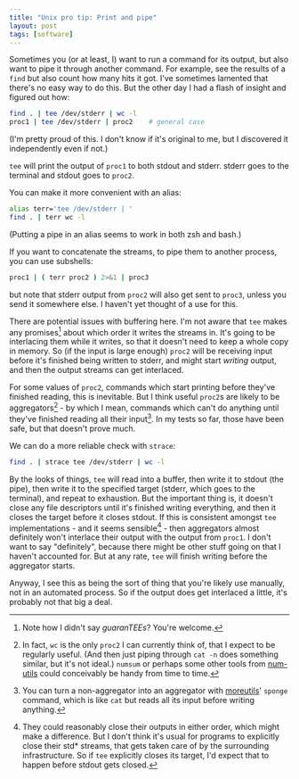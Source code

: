 ```yaml
---
title: "Unix pro tip: Print and pipe"
layout: post
tags: [software]
---
```

Sometimes you (or at least, I) want to run a command for its output, but also want to pipe it through another command. For example, see the results of a `find` but also count how many hits it got. I've sometimes lamented that there's no easy way to do this. But the other day I had a flash of insight and figured out how:

```sh
find . | tee /dev/stderr | wc -l
proc1 | tee /dev/stderr | proc2    # general case
```

(I'm pretty proud of this. I don't know if it's original to me, but I discovered it independently even if not.)

`tee` will print the output of `proc1` to both stdout and stderr. stderr goes to the terminal and stdout goes to `proc2`.

You can make it more convenient with an alias:

```sh
alias terr='tee /dev/stderr | '
find . | terr wc -l
```

(Putting a pipe in an alias seems to work in both zsh and bash.)

If you want to concatenate the streams, to pipe them to another process, you can use subshells:

```sh
proc1 | ( terr proc2 ) 2>&1 | proc3
```

but note that stderr output from `proc2` will also get sent to `proc3`, unless you send it somewhere else. I haven't yet thought of a use for this.

There are potential issues with buffering here. I'm not aware that `tee` makes any promises[^pun] about which order it writes the streams in. It's going to be interlacing them while it writes, so that it doesn't need to keep a whole copy in memory. So (if the input is large enough) `proc2` will be receiving input before it's finished being written to stderr, and might start *writing* output, and then the output streams can get interlaced.

For some values of `proc2`, commands which start printing before they've finished reading, this is inevitable. But I think useful `proc2`s are likely to be aggregators[^useful] - by which I mean, commands which can't do anything until they've finished reading all their input[^sponge]. In my tests so far, those have been safe, but that doesn't prove much.

We can do a more reliable check with `strace`:

```sh
find . | strace tee /dev/stderr | wc -l
```

By the looks of things, `tee` will read into a buffer, then write it to stdout (the pipe), then write it to the specified target (stderr, which goes to the terminal), and repeat to exhaustion. But the important thing is, it doesn't close any file descriptors until it's finished writing everything, and then it closes the target before it closes stdout. If this is consistent amongst `tee` implementations - and it seems sensible[^order] - then aggregators almost definitely won't interlace their output with the output from `proc1`. I don't want to say "definitely", because there might be other stuff going on that I haven't accounted for. But at any rate, `tee` will finish writing before the aggregator starts.

Anyway, I see this as being the sort of thing that you're likely use manually, not in an automated process. So if the output does get interlaced a little, it's probably not that big a deal.

[^pun]: Note how I didn't say *guaranTEEs*? You're welcome.
[^useful]: In fact, `wc` is the only `proc2` I can currently think of, that I expect to be regularly useful. (And then just piping through `cat -n` does something similar, but it's not ideal.) `numsum` or perhaps some other tools from [num-utils](http://freecode.com/projects/num-utils) could conceivably be handy from time to time.
[^sponge]: You can turn a non-aggregator into an aggregator with [moreutils](https://joeyh.name/code/moreutils/)' `sponge` command, which is like `cat` but reads all its input before writing anything.
[^order]: They could reasonably close their outputs in either order, which might make a difference. But I don't think it's usual for programs to explicitly close their std* streams, that gets taken care of by the surrounding infrastructure. So if `tee` explicitly closes its target, I'd expect that to happen before stdout gets closed.
